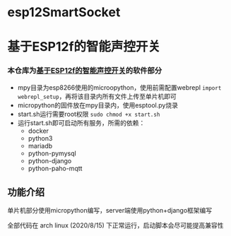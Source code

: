 # esp12SmartSocket

# 基于ESP12f的智能声控开关

### 本仓库为[基于ESP12f的智能声控开关](https://oshwhub.com/an_ye/ji-yuesp8266-di-zhi-neng-kai-guan)的软件部分


+ mpy目录为esp8266使用的microopython，使用前需配置webrepl `import webrepl_setup`，再将该目录内所有文件上传至单片机即可
+ micropython的固件放在mpy目录内，使用esptool.py烧录
+ start.sh运行需要root权限 `sudo chmod +x start.sh`
+ 运行start.sh即可启动所有服务，所需的依赖：
    + docker
    + python3
    + mariadb
    + python-pymysql
    + python-django
    + python-paho-mqtt
## 功能介绍
单片机部分使用micropython编写，server端使用python+django框架编写

全部代码在 arch linux (2020/8/15) 下正常运行，启动脚本会尽可能提高兼容性
